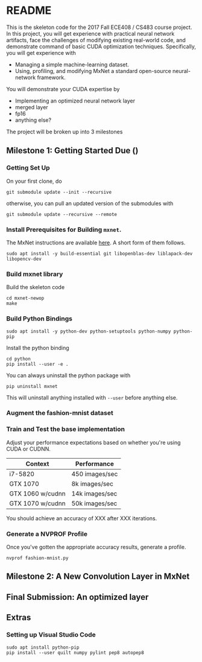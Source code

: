 # README

This is the skeleton code for the 2017 Fall ECE408 / CS483 course project.
In this project, you will get experience with practical neural network artifacts, face the challenges of modifying existing real-world code, and demonstrate command of basic CUDA optimization techniques.
Specifically, you will get experience with

* Managing a simple machine-learning dataset.
* Using, profiling, and modifying MxNet a standard open-source neural-network framework.

You will demonstrate your CUDA expertise by

* Implementing an optimized neural network layer
* merged layer
* fp16
* anything else?

The project will be broken up into 3 milestones

## Milestone 1: Getting Started Due ()

### Getting Set Up

On your first clone, do 

    git submodule update --init --recursive

otherwise, you can pull an updated version of the submodules with 

    git submodule update --recursive --remote

### Install Prerequisites for Building `mxnet`.

The MxNet instructions are available [here](https://mxnet.incubator.apache.org/get_started/install.html). A short form of them follows.

    sudo apt install -y build-essential git libopenblas-dev liblapack-dev libopencv-dev

### Build mxnet library

Build the skeleton code

    cd mxnet-newop
    make


### Build Python Bindings

    sudo apt install -y python-dev python-setuptools python-numpy python-pip

Install the python binding

    cd python
    pip install --user -e .

You can always uninstall the python package with

    pip uninstall mxnet

This will uninstall anything installed with `--user` before anything else.

### Augment the fashion-mnist dataset

### Train and Test the base implementation

Adjust your performance expectations based on whether you're using CUDA or CUDNN.

| Context  | Performance  |
|---|---|
| i7-5820          | 450 images/sec  |
| GTX 1070         | 8k images/sec   |
| GTX 1060 w/cudnn | 14k images/sec  |
| GTX 1070 w/cudnn | 50k images/sec  | 

You should achieve an accuracy of XXX after XXX iterations.

### Generate a NVPROF Profile

Once you've gotten the appropriate accuracy results, generate a profile.

    nvprof fashion-mnist.py

## Milestone 2: A New Convolution Layer in MxNet







## Final Submission: An optimized layer

## Extras

### Setting up Visual Studio Code

    sudo apt install python-pip
    pip install --user quilt numpy pylint pep8 autopep8